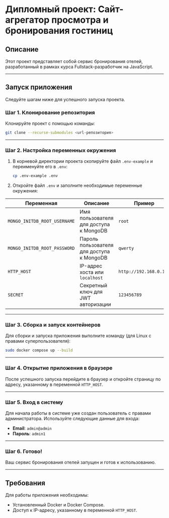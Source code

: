 # Дипломный проект: Cайт-агрегатор просмотра и бронирования гостиниц

## Описание

Этот проект представляет собой сервис бронирования отелей, разработанный в рамках курса Fullstack-разработчик на JavaScript.

---

## Запуск приложения

Следуйте шагам ниже для успешного запуска проекта.

### Шаг 1. Клонирование репозитория

Клонируйте проект с помощью команды:

```bash
git clone --recurse-submodules <url-репозитория>
```

---

### Шаг 2. Настройка переменных окружения

1. В корневой директории проекта скопируйте файл `.env-example` и переименуйте его в `.env`:

   ```bash
   cp .env-example .env
   ```

2. Откройте файл `.env` и заполните необходимые переменные окружения:

| Переменная                   | Описание                                  | Пример                 |
| ---------------------------- | ----------------------------------------- | ---------------------- |
| `MONGO_INITDB_ROOT_USERNAME` | Имя пользователя для доступа к MongoDB    | `root`                 |
| `MONGO_INITDB_ROOT_PASSWORD` | Пароль пользователя для доступа к MongoDB | `qwerty`               |
| `HTTP_HOST`                  | IP-адрес хоста или `localhost`            | `http://192.168.0.100` |
| `SECRET`                     | Секретный ключ для JWT авторизации        | `123456789`            |

---

### Шаг 3. Сборка и запуск контейнеров

Для сборки и запуска приложения выполните команду (для Linux с правами суперпользователя):

```bash
sudo docker compose up --build
```

---

### Шаг 4. Открытие приложения в браузере

После успешного запуска перейдите в браузер и откройте страницу по адресу, указанному в переменной `HTTP_HOST`.

---

### Шаг 5. Вход в систему

Для начала работы в системе уже создан пользователь с правами администратора. Используйте следующие данные для входа:

- **Email**: `admin@admin`
- **Пароль**: `admin1`

---

### Шаг 6. Готово!

Ваш сервис бронирования отелей запущен и готов к использованию.

---

## Требования

Для работы приложения необходимы:

- Установленный Docker и Docker Compose.
- Доступ к IP-адресу, указанному в переменной `HTTP_HOST`.





